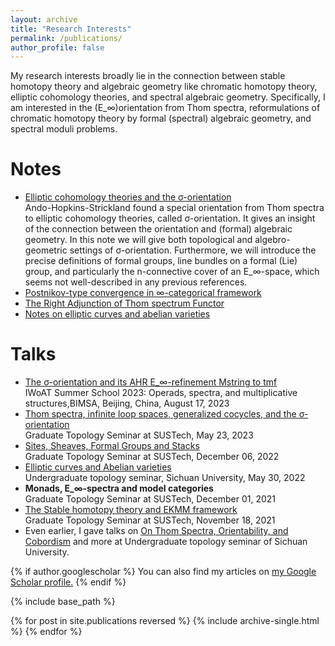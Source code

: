 ```yaml
---
layout: archive
title: "Research Interests"
permalink: /publications/
author_profile: false
---
```

My research interests broadly lie in the connection between stable homotopy theory and algebraic geometry like chromatic homotopy theory, elliptic cohomology theories, and spectral algebraic geometry. Specifically, I am interested in the (E_∞)orientation from Thom spectra, reformulations of chromatic homotopy theory by formal (spectral) algebraic geometry, and spectral moduli problems.

Notes
======
* [Elliptic cohomology theories and the σ-orientation](https://552jc.github.io/ljc552.github.io/files/sigmaorientation.pdf)<br>Ando-Hopkins-Strickland found a special orientation from Thom spectra to elliptic cohomology theories, called σ-orientation. It gives an insight of the connection between the orientation and (formal) algebraic geometry. In this note we will give both topological and algebro-geometric settings of σ-orientation. Furthermore, we will introduce the precise definitions of formal groups, line bundles on a formal (Lie) group, and particularly the n-connective cover of an E_∞-space, which seems not well-described in any previous references.
* [Postnikov-type convergence in ∞-categorical framework](https://552jc.github.io/ljc552.github.io/files/convergence.pdf)
* [The Right Adjunction of Thom spectrum Functor](https://552jc.github.io/ljc552.github.io/files/thomsp.pdf)
* [Notes on elliptic curves and abelian varieties](https://552jc.github.io/ljc552.github.io/files/Ellabvar.pdf)

Talks
======
* [The σ-orientation and its AHR E_∞-refinement Mstring to tmf](https://552jc.github.io/ljc552.github.io/files/Orientation.pdf)<br>IWoAT Summer School 2023: Operads, spectra, and multiplicative structures,BIMSA, Beijing, China, August 17, 2023
* [Thom spectra, infinite loop spaces, generalized cocycles, and the σ-orientation](https://sustech-topology.github.io/grad/23spr/0523-Liang.pdf)<br>Graduate Topology Seminar at SUSTech, May 23, 2023
* [Sites, Sheaves, Formal Groups and Stacks](https://sustech-topology.github.io/grad/22fal/FormalGeometry.pdf)<br>Graduate Topology Seminar at SUSTech, December 06, 2022
* [Elliptic curves and Abelian varieties](https://552jc.github.io/ljc552.github.io/files/Thesis.pdf)<br>Undergraduate topology seminar, Sichuan University, May 30, 2022
* <strong>Monads, E_∞-spectra and model categories</strong><br>Graduate Topology Seminar at SUSTech, December 01, 2021
* [The Stable homotopy theory and EKMM framework](https://552jc.github.io/ljc552.github.io/files/2021_12_28.pdf)<br>Graduate Topology Seminar at SUSTech, November 18, 2021
* Even earlier, I gave talks on [On Thom Spectra, Orientability, and Cobordism](https://link.springer.com/book/10.1007/978-3-540-77751-9) and more at Undergraduate topology seminar of Sichuan University.




{% if author.googlescholar %}
  You can also find my articles on <u><a href="{{author.googlescholar}}">my Google Scholar profile</a>.</u>
{% endif %}

{% include base_path %}

{% for post in site.publications reversed %}
  {% include archive-single.html %}
{% endfor %}
